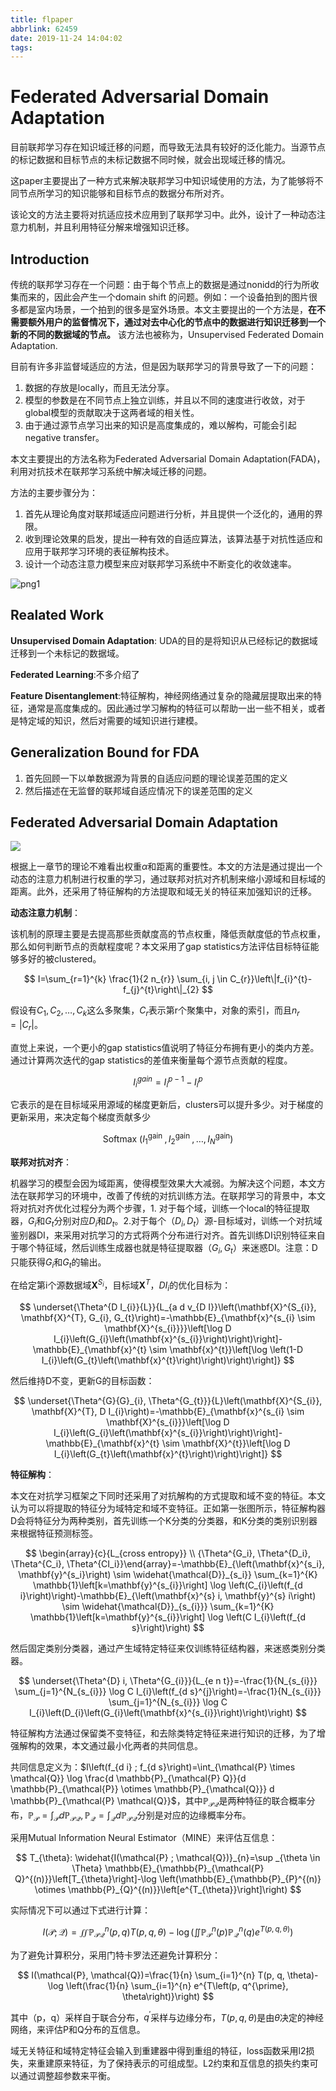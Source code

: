 ```yaml
---
title: flpaper
abbrlink: 62459
date: 2019-11-24 14:04:02
tags:
---
```


# Federated Adversarial Domain Adaptation

目前联邦学习存在知识域迁移的问题，而导致无法具有较好的泛化能力。当源节点的标记数据和目标节点的未标记数据不同时候，就会出现域迁移的情况。

这paper主要提出了一种方式来解决联邦学习中知识域使用的方法，为了能够将不同节点所学习的知识能够和目标节点的数据分布所对齐。

该论文的方法主要将对抗适应技术应用到了联邦学习中。此外，设计了一种动态注意力机制，并且利用特征分解来增强知识迁移。


## Introduction

传统的联邦学习存在一个问题：由于每个节点上的数据是通过nonidd的行为所收集而来的，因此会产生一个domain shift 的问题。例如：一个设备拍到的图片很多都是室内场景，一个拍到的很多是室外场景。本文主要提出的一个方法是，**在不需要额外用户的监督情况下，通过对去中心化的节点中的数据进行知识迁移到一个新的不同的数据域的节点。** 该方法也被称为，Unsupervised Federated Domain Adaptation.

目前有许多非监督域适应的方法，但是因为联邦学习的背景导致了一下的问题：

1. 数据的存放是locally，而且无法分享。
2. 模型的参数是在不同节点上独立训练，并且以不同的速度进行收敛，对于global模型的贡献取决于这两者域的相关性。
3. 由于通过源节点学习出来的知识是高度集成的，难以解构，可能会引起negative transfer。

本文主要提出的方法名称为Federated Adversarial Domain Adaptation(FADA)，利用对抗技术在联邦学习系统中解决域迁移的问题。

方法的主要步骤分为：

1. 首先从理论角度对联邦域适应问题进行分析，并且提供一个泛化的，通用的界限。
2. 收到理论效果的启发，提出一种有效的自适应算法，该算法基于对抗性适应和应用于联邦学习环境的表征解构技术。
3. 设计一个动态注意力模型来应对联邦学习系统中不断变化的收敛速率。

![png1](http://cdn.ereebay.me/FADAfada-1.png)

## Realated Work

**Unsupervised Domain Adaptation**: UDA的目的是将知识从已经标记的数据域迁移到一个未标记的数据域。

**Federated Learning**:不多介绍了

**Feature Disentanglement**:特征解构，神经网络通过复杂的隐藏层提取出来的特征，通常是高度集成的。因此通过学习解构的特征可以帮助一出一些不相关，或者是特定域的知识，然后对需要的域知识进行建模。

## Generalization Bound for FDA

1. 首先回顾一下以单数据源为背景的自适应问题的理论误差范围的定义
2. 然后描述在无监督的联邦域自适应情况下的误差范围的定义

## Federated Adversarial Domain Adaptation

![](http://cdn.ereebay.me/flpaper-2.png)

根据上一章节的理论不难看出权重$\alpha$和距离的重要性。本文的方法是通过提出一个动态的注意力机制进行权重的学习，通过联邦对抗对齐机制来缩小源域和目标域的距离。此外，还采用了特征解构的方法提取和域无关的特征来加强知识的迁移。

**动态注意力机制**：

该机制的原理主要是去提高那些贡献度高的节点权重，降低贡献度低的节点权重，那么如何判断节点的贡献程度呢？本文采用了gap statistics方法评估目标特征能够多好的被clustered。

$$
I=\sum_{r=1}^{k} \frac{1}{2 n_{r}} \sum_{i, j \in C_{r}}\left\|f_{i}^{t}-f_{j}^{t}\right\|_{2}
$$

假设有$C_{1}, C_{2}, \ldots, C_{k}$这么多聚集，$C_r$表示第r个聚集中，对象的索引，而且$n_{r}=\left|C_{r}\right|$。

直觉上来说，一个更小的gap statistics值说明了特征分布拥有更小的类内方差。通过计算两次迭代的gap statistics的差值来衡量每个源节点贡献的程度。

$$
I_{i}^{g a i n}=I_{i}^{p-1}-I_{i}^{p}
$$

它表示的是在目标域采用源域的梯度更新后，clusters可以提升多少。对于梯度的更新采用，来决定每个梯度贡献多少

$$
\text { Softmax }\left(I_{1}^{\text {gain }}, I_{2}^{\text {gain }}, \ldots, I_{N}^{\text {gain}}\right)
$$



**联邦对抗对齐**：

机器学习的模型会因为域距离，使得模型效果大大减弱。为解决这个问题，本文方法在联邦学习的环境中，改善了传统的对抗训练方法。在联邦学习的背景中，本文将对抗对齐优化过程分为两个步骤，1. 对于每个域，训练一个local的特征提取器，$G_i$和$G_t$分别对应$D_i$和$D_t$。2.对于每个（$D_i, D_t$）源-目标域对，训练一个对抗域鉴别器DI，来采用对抗学习的方式将两个分布进行对齐。首先训练DI识别特征来自于哪个特征域，然后训练生成器也就是特征提取器（$G_i, G_t$）来迷惑DI。注意：D只能获得$G_i$和$G_t$的输出。

在给定第i个源数据域$\mathbf{X}^{S_{i}}$，目标域$\mathbf{X}^T$，$D I_{i}$的优化目标为：

$$
\underset{\Theta^{D I_{i}}{L}}{L_{a d v_{D I}}\left(\mathbf{X}^{S_{i}}, \mathbf{X}^{T}, G_{i}, G_{t}\right)=-\mathbb{E}_{\mathbf{x}^{s_{i} \sim \mathbf{X}^{s_{i}}}}\left[\log D I_{i}\left(G_{i}\left(\mathbf{x}^{s_{i}}\right)\right)\right]-\mathbb{E}_{\mathbf{x}^{t} \sim \mathbf{x}^{t}}\left[\log \left(1-D I_{i}\left(G_{t}\left(\mathbf{x}^{t}\right)\right)\right)\right]}
$$

然后维持D不变，更新G的目标函数：

$$
\underset{\Theta^{G}{G}_{i}, \Theta^{G_{t}}}{L}\left(\mathbf{X}^{S_{i}}, \mathbf{X}^{T}, D I_{i}\right)=-\mathbb{E}_{\mathbf{x}^{s_{i} \sim \mathbf{X}^{s_{i}}}\left[\log D I_{i}\left(G_{i}\left(\mathbf{x}^{s_{i}}\right)\right)\right]-\mathbb{E}_{\mathbf{x}^{t} \sim \mathbf{X}^{t}}\left[\log D I_{i}\left(G_{t}\left(\mathbf{x}^{t}\right)\right)\right]}
$$

**特征解构**：

本文在对抗学习框架之下同时还采用了对抗解构的方式提取和域不变的特征。本文认为可以将提取的特征分为域特定和域不变特征。正如第一张图所示，特征解构器D会将特征分为两种类别，首先训练一个K分类的分类器，和K分类的类别识别器来根据特征预测标签。

$$
\begin{array}{c}{L_{cross entropy}} \\ {\Theta^{G_i}, \Theta^{D_i}, \Theta^{C_i}, \Theta^{CI_i}}\end{array}=-\mathbb{E}_{\left(\mathbf{x}^{s_i}, \mathbf{y}^{s_i}\right) \sim \widehat{\mathcal{D}}_{s_i}} \sum_{k=1}^{K} \mathbb{1}\left[k=\mathbf{y}^{s_{i}}\right] \log \left(C_{i}\left(f_{d i}\right)\right)-\mathbb{E}_{\left(\mathbf{x}^{s} i, \mathbf{y}^{s} i\right) \sim \widehat{\mathcal{D}}_{s_{i}}} \sum_{k=1}^{K} \mathbb{1}\left[k=\mathbf{y}^{s_{i}}\right] \log \left(C I_{i}\left(f_{d s}\right)\right)
$$

然后固定类别分类器，通过产生域特定特征来仅训练特征结构器，来迷惑类别分类器。

$$
\underset{\Theta^{D} i, \Theta^{G_{i}}}{L_{e n t}}=-\frac{1}{N_{s_{i}}} \sum_{j=1}^{N_{s_{i}}} \log C I_{i}\left(f_{d s}^{j}\right)=-\frac{1}{N_{s_{i}}} \sum_{j=1}^{N_{s_{i}}} \log C I_{i}\left(D_{i}\left(G_{i}\left(\mathbf{x}^{s_{i}}\right)\right)\right)
$$

特征解构方法通过保留类不变特征，和去除类特定特征来进行知识的迁移，为了增强解构的效果，本文通过最小化两者的共同信息。

共同信息定义为：$I\left(f_{d i} ; f_{d s}\right)=\int_{\mathcal{P} \times \mathcal{Q}} \log \frac{d \mathbb{P}_{\mathcal{P} Q}}{d \mathbb{P}_{\mathcal{P}} \otimes \mathbb{P}_{\mathcal{Q}}} d \mathbb{P}_{\mathcal{P} \mathcal{Q}}$，其中$\mathbb{P}_{\mathcal{P} \mathcal{Q}}$是两种特征的联合概率分布，$\mathbb{P}_{\mathcal{P}}=\int_{\mathcal{P}} d \mathbb{P}_{\mathcal{P} \mathcal{Q}}, \mathbb{P}_{\mathcal{Q}}=\int_{\mathcal{Q}} d \mathbb{P}_{\mathcal{P} \mathcal{Q}}$分别是对应的边缘概率分布。

采用Mutual Information Neural Estimator（MINE）来评估互信息：

$$
T_{\theta}: \widehat{I(\mathcal{P} ; \mathcal{Q})}_{n}=\sup _{\theta \in \Theta} \mathbb{E}_{\mathbb{P}_{\mathcal{P} Q}^{(n)}}\left[T_{\theta}\right]-\log \left(\mathbb{E}_{\mathbb{P}_{P}^{(n)} \otimes \mathbb{P}_{Q}^{(n)}}\left[e^{T_{\theta}}\right]\right)
$$

实际情况下可以通过下式进行计算：

$$
I(\mathcal{P} ; \mathcal{Q})=\iint \mathbb{P}_{\mathcal{P} \mathcal{Q}}^{n}(p, q) T(p, q, \theta)-\log \left(\iint \mathbb{P}_{\mathcal{P}}^{n}(p) \mathbb{P}_{\mathcal{Q}}^{n}(q) e^{T(p, q, \theta)}\right)
$$

为了避免计算积分，采用门特卡罗法还避免计算积分：

$$
I(\mathcal{P}, \mathcal{Q})=\frac{1}{n} \sum_{i=1}^{n} T(p, q, \theta)-\log \left(\frac{1}{n} \sum_{i=1}^{n} e^{T\left(p, q^{\prime}, \theta\right)}\right)
$$

其中（p，q）采样自于联合分布，$q^{\prime}$采样与边缘分布，$T(p, q, \theta)$是由$\theta$决定的神经网络，来评估P和Q分布的互信息。

域无关特征和域特定特征会输入到重建器中得到重组的特征，loss函数采用l2损失，来重建原来特征，为了保持表示的可组成型。L2约束和互信息的损失约束可以通过调整超参数来平衡。
